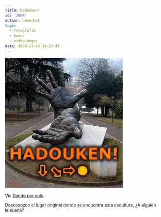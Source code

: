 ```yaml
---
title: Hadouken!
id: '2004'
author: neverbot
tags:
  - fotografía
  - humor
  - videojuegos
date: 2009-11-04 14:23:43
---
```


![200911041422.jpg](./hadouken/200911041422.jpg)

Vía [Dando por culo](http://dandoporculo.com/post/190414782).

Desconozco el lugar original donde se encuentra esta escultura, ¿A alguien le suena?